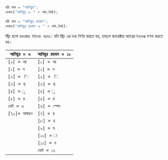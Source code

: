 ```py
ধরি নাম = "আনিছুর";
দেখাও("আনিছুর = " + নাম.দৈর্ঘ্য);

ধরি নাম = "আনিছুর রহমান";
দেখাও("আনিছুর রহমান = " + নাম.দৈর্ঘ্য);
```

স্ট্রিং হলো `ক্যারেক্টার টাইপের অ্যারে`। যদি স্ট্রিং এর `দৈর্ঘ্য` নির্ণয় করতে হয়, তাহলে ক্যারেক্টার অ্যারের `ইনডেক্স` গণনা করতে হয়।

|`আনিছুর = ৬`|`আনিছুর রহমান = ১২`|
|--------------------|-----------------|
|`[০] = আ`          |`[০] = আ`       |
|`[১] = ন`           |`[১] = ন`        |
|`[২] =  ি`          |`[২] =  ি`       |
|`[৩] = ছ`          |`[৩] = ছ`        |
|`[৪] = ু`           |`[৪] = ু`          |
|`[৫] = র`          |`[৫] = র`         |
|`মোট = ৬`           |`[৬] = স্পেস`      |
|`[\০]= অক্ষরও`       |`[৭] = র`         |
|                   |`[৮] = হ`         |
|                   |`[৯] = ম`         |
|                   |`[১০] = া`        |
|                   |`[১১] = ন`        |
|                   |`মোট = ১২`        |
